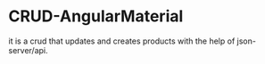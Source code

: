 # CRUD-AngularMaterial
it is a crud that updates and creates products with the help of json-server/api. 
